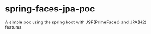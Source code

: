# spring-faces-jpa-poc
A simple poc using the spring boot with JSF(PrimeFaces) and JPA(H2) features
